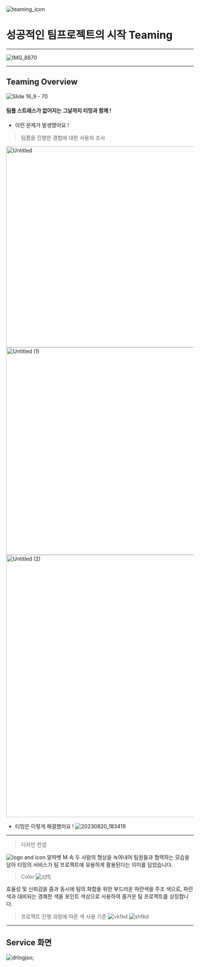 ﻿
![teaming_icon](https://github.com/UmcTeaming/BackEnd/assets/66732343/5e9394d5-0af3-4c2b-8b00-de62a3826da4)


# 성공적인 팀프로젝트의 시작 Teaming
-------------

![IMG_8870](https://github.com/UmcTeaming/BackEnd/assets/66732343/d7c47c07-5f22-4258-87b0-ba322a20bebf)


----

## Teaming Overview

![Slide 16_9 - 70](https://github.com/UmcTeaming/BackEnd/assets/66732343/5b41e8f2-2614-40d4-a18d-3ad4c5f43aa9)


#### 팀플 스트레스가 없어지는 그날까지 티밍과 함께 ! 


* 이런 문제가 발생했어요 ! 
> 팀플을 진행한 경험에 대한 사용자 조사 


<img width="539" alt="Untitled" src="https://github.com/UmcTeaming/BackEnd/assets/66732343/5a0b5f6c-54f1-49a0-8267-c386a1685533">
<img width="557" alt="Untitled (1)" src="https://github.com/UmcTeaming/BackEnd/assets/66732343/04b5d51b-a532-4302-b4b6-b08e0dfaf500">
<img width="704" alt="Untitled (2)" src="https://github.com/UmcTeaming/BackEnd/assets/66732343/7b13978b-b46c-4853-9f38-55c4bde8f0c8">


* 티밍은 이렇게 해결했어요 !
![20230820_183419](https://github.com/UmcTeaming/BackEnd/assets/66732343/a3e7bc4f-cef1-4c92-846d-385f0a2bcacc)
-----


> 디자인 컨셉

![logo and icon](https://github.com/UmcTeaming/BackEnd/assets/66732343/150d9a8e-8f5d-4aa2-87ec-ec00b11b8e16)
알파벳 M 속 두 사람의 형상을 녹여내어 팀원들과 협력하는 모습을 담아 티밍의 서비스가 팀 프로젝트에 유용하게
활용된다는 의미를 담았습니다. 

> Color 
![zjffj](https://github.com/UmcTeaming/BackEnd/assets/66732343/7865c811-c743-4f73-b7c2-b275e1ab166a)

효율성 및 신뢰감을 줌과 동시에 팀의 화합을 위한 부드러운 파란색을 주조 색으로, 파란색과 대비되는 경쾌한 색을 포인트 색상으로 사용하여 즐거운 팀 프로젝트를 상징합니다.

> 프로젝트 진행 과정에 따른 색 사용 기준 
![vkfkd](https://github.com/UmcTeaming/BackEnd/assets/66732343/8f59c31a-4d2f-4756-9b47-e4a787a5ea08)
![shfkd](https://github.com/UmcTeaming/BackEnd/assets/66732343/038e3304-ab8c-41c7-b570-795b1d491aab)


-------

## Service 화면
![drlogjso;](https://github.com/UmcTeaming/BackEnd/assets/66732343/3419ee8f-676c-4003-a661-a67f2bfaf564)
